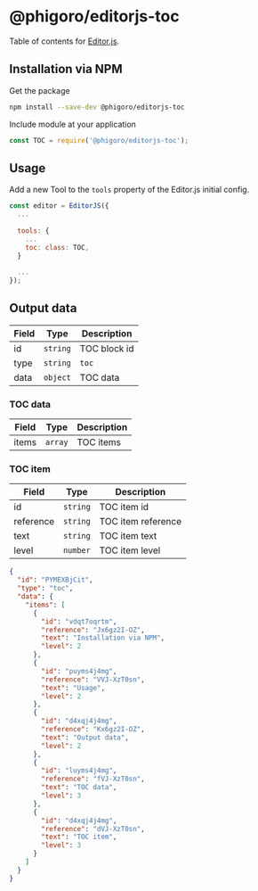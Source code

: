 # @phigoro/editorjs-toc

Table of contents for [Editor.js](https://editorjs.io).

## Installation via NPM
Get the package

```bash
npm install --save-dev @phigoro/editorjs-toc
```

Include module at your application

```javascript
const TOC = require('@phigoro/editorjs-toc');
```

## Usage
Add a new Tool to the `tools` property of the Editor.js initial config.

```javascript
const editor = EditorJS({
  ...
  
  tools: {
    ...
    toc: class: TOC,
  }
  
  ...
});
```

## Output data
| Field | Type | Description |
| ----- | ---- | ----------- |
| id | `string` | TOC block id |
| type | `string` | `toc` |
| data | `object` | TOC data |

### TOC data
| Field | Type | Description |
| ----- | ---- | ----------- |
| items | `array` | TOC items |

### TOC item
| Field | Type | Description |
| ----- | ---- | ----------- |
| id | `string` | TOC item id |
| reference | `string` | TOC item reference |
| text | `string` | TOC item text |
| level | `number` | TOC item level |

```json
{
  "id": "PYMEXBjCit",
  "type": "toc",
  "data": {
    "items": [
      {
        "id": "vdqt7oqrtm",
        "reference": "Jx6gz2I-OZ",
        "text": "Installation via NPM",
        "level": 2
      },
      {
        "id": "puyms4j4mg",
        "reference": "VVJ-XzT0sn",
        "text": "Usage",
        "level": 2
      },
      {
        "id": "d4xqj4j4mg",
        "reference": "Kx6gz2I-OZ",
        "text": "Output data",
        "level": 2
      },
      {
        "id": "luyms4j4mg",
        "reference": "fVJ-XzT0sn",
        "text": "TOC data",
        "level": 3
      },
      {
        "id": "d4xqj4j4mg",
        "reference": "dVJ-XzT0sn",
        "text": "TOC item",
        "level": 3
      }
    ]
  }
}
```